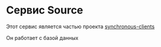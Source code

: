 # Сервис Source

Этот сервис является частью проекта  [synchronous-clients](../README.md)

Он работает с базой данных




